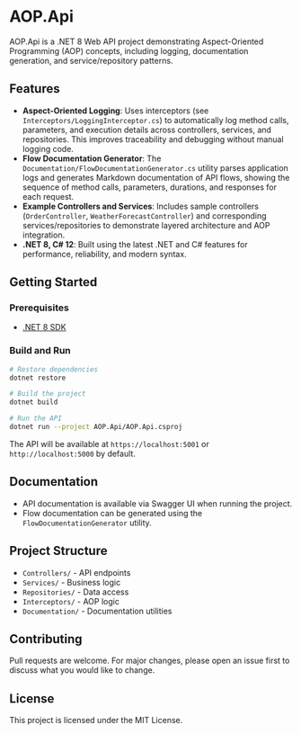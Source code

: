 # AOP.Api

AOP.Api is a .NET 8 Web API project demonstrating Aspect-Oriented Programming (AOP) concepts, including logging, documentation generation, and service/repository patterns.

## Features
- **Aspect-Oriented Logging**: Uses interceptors (see `Interceptors/LoggingInterceptor.cs`) to automatically log method calls, parameters, and execution details across controllers, services, and repositories. This improves traceability and debugging without manual logging code.
- **Flow Documentation Generator**: The `Documentation/FlowDocumentationGenerator.cs` utility parses application logs and generates Markdown documentation of API flows, showing the sequence of method calls, parameters, durations, and responses for each request.
- **Example Controllers and Services**: Includes sample controllers (`OrderController`, `WeatherForecastController`) and corresponding services/repositories to demonstrate layered architecture and AOP integration.
- **.NET 8, C# 12**: Built using the latest .NET and C# features for performance, reliability, and modern syntax.

## Getting Started

### Prerequisites
- [.NET 8 SDK](https://dotnet.microsoft.com/download/dotnet/8.0)

### Build and Run
```bash
# Restore dependencies
dotnet restore

# Build the project
dotnet build

# Run the API
dotnet run --project AOP.Api/AOP.Api.csproj
```

The API will be available at `https://localhost:5001` or `http://localhost:5000` by default.

## Documentation
- API documentation is available via Swagger UI when running the project.
- Flow documentation can be generated using the `FlowDocumentationGenerator` utility.

## Project Structure
- `Controllers/` - API endpoints
- `Services/` - Business logic
- `Repositories/` - Data access
- `Interceptors/` - AOP logic
- `Documentation/` - Documentation utilities

## Contributing
Pull requests are welcome. For major changes, please open an issue first to discuss what you would like to change.

## License
This project is licensed under the MIT License.
